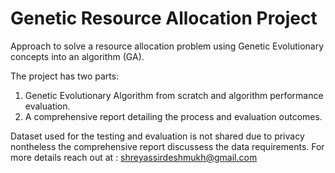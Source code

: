 # Genetic Resource Allocation Project

Approach to solve a resource allocation problem using Genetic Evolutionary concepts into an algorithm (GA).

The project has two parts:

1. Genetic Evolutionary Algorithm from scratch and algorithm performance evaluation.
2. A comprehensive report detailing the process and evaluation outcomes.

Dataset used for the testing and evaluation is not shared due to privacy nontheless the comprehensive report discussess the data requirements.
For more details reach out at : shreyassirdeshmukh@gmail.com

